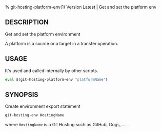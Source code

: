 % git-hosting-platform-env(1) Version Latest | Get and set the platform env
## DESCRIPTION

Get and set the platform environment

A platform is a source or a target in a transfer operation.


## USAGE

It's used and called internally by other scripts.
```bash
eval $(git-hosting-platform-env "platformName")
```

## SYNOPSIS

Create environment export statement
```bash
git-hosting-env HostingName
```
where `HostingName` is a Git Hosting such as GitHub, Gogs, ....




